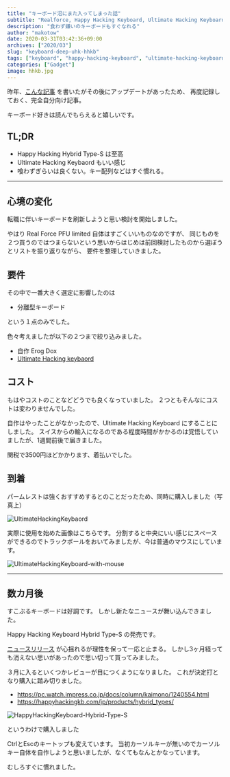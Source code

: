 ```yaml
---
title: "キーボード沼にまた入ってしまった話"
subtitle: "Realforce, Happy Hacking Keyboard, Ultimate Hacking Keyboard"
description: "食わず嫌いのキーボードもすぐなれる" 
author: "makotow"
date: 2020-03-31T03:42:36+09:00
archives: ["2020/03"]
slug: "keyboard-deep-uhk-hhkb"
tags: ["keyboard", "happy-hacking-keyboard", "ultimate-hacking-keyboard", "gadgets"]
categories: ["Gadget"]
image: hhkb.jpg
---
```


昨年、[こんな記事](https://blog.makotow.net/post/2019/06/26/keyboard-consideration/) を書いたがその後にアップデートがあったため、
再度記録しておく、完全自分向け記事。

キーボード好きは読んでもらえると嬉しいです。

## TL;DR

* Happy Hacking Hybrid Type-S は至高
* Ultimate Hacking Keybaord もいい感じ
* 喰わずぎらいは良くない。キー配列などはすぐ慣れる。 

---


## 心境の変化

転職に伴いキーボードを刷新しようと思い検討を開始しました。

やはり Real Force PFU limited 自体はすごくいいものなのですが、
同じものを２つ買うのではつまらないという思いからはじめは前回検討したものから選ぼうとリストを振り返りながら、
要件を整理していきました。

## 要件

その中で一番大きく選定に影響したのは

* 分離型キーボード

という１点のみでした。

色々考えましたが以下の２つまで絞り込みました。

* 自作 Erog Dox
* [Ultimate Hacking keybaord](https://ultimatehackingkeyboard.com/)

## コスト

もはやコストのことなどどうでも良くなっていました。
２つともそんなにコストは変わりませんでした。

自作はやったことがなかったので、Ultimate Hacking Keyboard にすることにしました。
スイスからの輸入になるのである程度時間がかかるのは覚悟していましたが、1週間前後で届きました。

関税で3500円ほどかかります、着払いでした。

## 到着

パームレストは強くおすすめするとのことだったため、同時に購入しました（写真上）

![UltimateHackingKeybaord](https://lh3.googleusercontent.com/iRkvihP6RNSK2PvKxVq7TK4iAwzxMJPW6GAfASAtK2kC71DOlGvuYSXLL7sD6YpRxYhvYFkxkzNsha9CWlTCUGAi5W1d2lt7gdp7I5m9ElrePWBRAYFRiBso67yNpUFqyWPIihKiw0WaCbufteIxONB9uBHoXNll1dlPhMr34pgCZ5MHMsEI1xEDTZOX7ldt0i7pcbae42kUeA7wumdJumTU--n11xhienaXCBhzIRcEjtZ0UT4qt7UXSaCcY3BwDKmnUGOHnb_hpnnlMj-IjTEDuUIc4mCZiN7qn57OywzhrDyhyeuZ0Fa-ddOwFcGDOteFcbDzUEvj5nMD8bB08XdSV8ENW7lchtps0hQZbxuaazM65QYjoj63xblsxcRfkd_ujiaosibZxOyI_RQ-9rSK6BYuZcLqnrxO5mlgJ2hkt_2mzAZ7dT-HfG4y8iVs4-z1Ka9IbUKHU6I6cT3xR07Hn7n10kJ8p6ITiwB805afXCqRJSp9-7jWRPHVqccRkwdJQbbNZ6E3PHcYt4h1WJ_zkfqmRj2SDrxVlxdeIwLYGv1FhsC6wrTWigNw75uhm2gXlnuZSkPJd5TLVuKf0qILqu643B6h0kJnhK3eE5pIxQDrKfdN32-wxsApVhroMURxgJH_zq1G_jfyUhOQSTOVm6nmdsdGj3_E4c0ZvCQ8JbakRlPr_pUSWxnVtd7JaOC0YOIzt45sh_k9gQ4WufQ74cxDul2eeSwBF2FvtV8fFVR6jnHbZ1I=w1822-h1166-no)

実際に使用を始めた画像はこちらです。
分割すると中央にいい感じにスペースができるのでトラックボールをおいてみましたが、今は普通のマウスにしています。


![UltimateHackingKeyboard-with-mouse](https://lh3.googleusercontent.com/tIOBNlP5NwGDdaUqUcN4ev6TAuVgLddRBFzfC9W6zGCxucH7qg4kIYiFeSdqg8cqwcJTXsvFu6lKo_S1PfOJujAZ1yBJQ0ZEXD2qAuWQI8PkhrKLny8cNS0p_8s9_GQOETKQX_Gf5iBFGKD6pW5G3J1GIAnB15Wb3hhUekUpDyAOl1TA_09-ZG7LX9vENr6o38L5MqFBkoRVG-s8aFggePohNOjBWs1Wye_H7c6VBUrnYcO8j1NklPhP1jekvQePN_R4mlrh3ANltIuwLp6J3PLbTUNwNEmP5gYnNbvGldz7SsfDQSe5NOMXUQOfUBlnYFu0sq62gCq2j0hlU0RiTxEhrR8-ubRpg__flKn_g60kuyl6LmL1HvMNTRTj29ITgRxkvNcZnWT9rQxsnilzitn9x7mgB-9QCIgCh6BbKVGao394fEinzvRcpsrTgHz6V2Na6jPfIvweii20MFH1-zs4V4wzlQ2ZqceTSnnWHWXe-fk74w3zNjB7urfke8tM1ry4AhU-iqXEIywn2Jz-HtRRpKUKEmVmYL-itu1kgqzkdx_Qzcpd6RrE0LmyEC8jZRVWiEuOWpCKdUjHHMF8fK-H8X1Vk8r5AscUyJ6qWEnNnoGxKrrDrg3Vq43PjOdTm9-DVpZsXSyQefAHtOmcXBjmfcCML2QNtP7QsE7LaHS9oJUBW6SXybc3RWMcVS2QWxv3yZ0wc3H8xPL59iKZHCiX3uWqkU6gKiuobTdHDCcP4RktcZiw4iQ=w1822-h781-no)

---

## 数カ月後

すこぶるキーボードは好調です。
しかし新たなニュースが舞い込んできました。

Happy Hacking Keyboard Hybrid Type-S の発売です。

[ニュースリリース](https://k-tai.watch.impress.co.jp/docs/column/todays_goods/1225878.html) が心揺れるが理性を保って一応と止まる。
しかし3ヶ月経っても消えない思いがあったので思い切って買ってみました。

３月に入るといくつかレビューが目につくようになりました。
これが決定打となり購入に踏み切りました。


* https://pc.watch.impress.co.jp/docs/column/kaimono/1240554.html
* https://happyhackingkb.com/jp/products/hybrid_types/

![HappyHackingKeyboard-Hybrid-Type-S](https://lh3.googleusercontent.com/pw/AM-JKLWZNlPVvA_kQmkFF0UG34ZIy5aAmh1vlOfZxwOAuWK_q77CeK-yfGBt06eaFbOXdN167s21rQMfvoHcyeaTNwTEj1aYTdCahXnt0ybL9TpZ9-gl59zBto_wbgjpU9ffkEHrrjOfnd7GsWPdWH3KkeJ8=w2466-h842-no?authuser=0)

というわけで購入しました

CtrlとEscのキートップも変えています。
当初カーソルキーが無いのでカーソルキー自体を自作しようと思いましたが、なくてもなんとかなっています。

むしろすぐに慣れました。